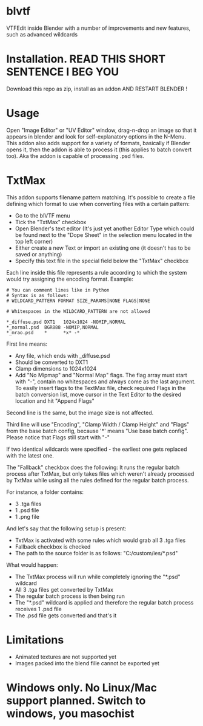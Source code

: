 # blvtf
VTFEdit inside Blender with a number of improvements and new features, such as advanced wildcards

# Installation. READ THIS SHORT SENTENCE I BEG YOU
Download this repo as zip, install as an addon AND RESTART BLENDER !


# Usage
Open "Image Editor" or "UV Editor" window, drag-n-drop an image so that it appears in blender and look for self-explanatory options in the N-Menu.
This addon also adds support for a variety of formats, basically if Blender opens it, then the addon is able to process it (this applies to batch convert too).
Aka the addon is capable of processing .psd files.

# TxtMax
This addon supports filename pattern matching.
It's possible to create a file defining which format to use when converting files with a certain pattern:
 - Go to the blVTF menu
 - Tick the "TxtMax" checkbox
 - Open Blender's text editor (It's just yet another Editor Type which could be found next to the "Dope Sheet" in the selection menu located in the top left corner)
 - Either create a new Text or import an existing one (it doesn't has to be saved or anything)
 - Specify this text file in the special field below the "TxtMax" checkbox

Each line inside this file represents a rule according to which the system would try assigning the encoding format.
Example:

	# You can comment lines like in Python
	# Syntax is as follows:
	# WILDCARD_PATTERN FORMAT SIZE_PARAMS|NONE FLAGS|NONE

	# Whitespaces in the WILDCARD_PATTERN are not allowed

	*_diffuse.psd DXT1   1024x1024 -NOMIP,NORMAL
	*_normal.psd  BGR888 -NOMIP,NORMAL
	*_mrao.psd    *      *x* -*

First line means:
 - Any file, which ends with _diffuse.psd
 - Should be converted to DXT1
 - Clamp dimensions to 1024x1024
 - Add "No Mipmap" and "Normal Map" flags. The flag array must start with "-", contain no whitespaces and always come as the last argument.
 To easily insert flags to the TextMax file, check required Flags in the batch conversion list, move cursor in the Text Editor to the desired location
 and hit "Append Flags"

Second line is the same, but the image size is not affected.

Third line will use "Encoding", "Clamp Width / Clamp Height" and "Flags" from the base batch config, because '*' means "Use base batch config". Please notice that Flags still start with "-"

If two identical wildcards were specified - the earliest one gets replaced with the latest one.

The "Fallback" checkbox does the following:
It runs the regular batch process after TxtMax,
but only takes files which weren't already processed by TxtMax while using all the rules defined for the regular batch process.

For instance, a folder contains:
 - 3 .tga files
 - 1 .psd file
 - 1 .png file

And let's say that the following setup is present:
 - TxtMax is activated with some rules which would grab all 3 .tga files
 - Fallback checkbox is checked
 - The path to the source folder is as follows: "C:/custom/ies/*.psd"

What would happen:
 - The TxtMax process will run while completely ignoring the "*.psd" wildcard
 - All 3 .tga files get converted by TxtMax
 - The regular batch process is then being run
 - The "*.psd" wildcard is applied and therefore the regular batch process receives 1 .psd file
 - The .psd file gets converted and that's it



# Limitations
 - Animated textures are not supported yet
 - Images packed into the blend fille cannot be exported yet


# Windows only. No Linux/Mac support planned. Switch to windows, you masochist